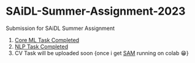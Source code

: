 # SAiDL-Summer-Assignment-2023
Submission for SAiDL Summer Assignment

1. [Core ML Task Completed](https://github.com/shreyasvinaya/SAiDL-Summer-Assignment-2023/blob/main/SAIDL_Assignment_CORE_ML.ipynb)
2. [NLP Task Completed](SAIDL_assignment_task2_NLP.ipynb)
3. CV Task will be uploaded soon {once i get [SAM](https://github.com/facebookresearch/segment-anything) running on colab 😁}

